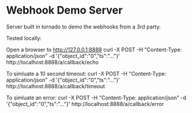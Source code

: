 Webhook Demo Server
===================

Server built in tornado to demo the webhooks from a 3rd party.

Tested locally:

Open a browser to http://127.0.0.1:8888
curl -X POST -H "Content-Type: application/json" -d '{"object_id":"0","ts":"..."}' http://localhost:8888/a/callback/echo


To simluate a 10 second timeout:
curl -X POST -H "Content-Type: application/json" -d '{"object_id":"0","ts":"..."}' http://localhost:8888/a/callback/timeout

To simluate an error:
curl -X POST -H "Content-Type: application/json" -d '{"object_id":"0","ts":"..."}' http://localhost:8888/a/callback/error

